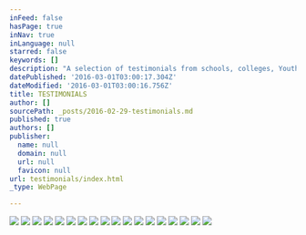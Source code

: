 ```yaml
---
inFeed: false
hasPage: true
inNav: true
inLanguage: null
starred: false
keywords: []
description: "A selection of testimonials from schools, colleges, Youth Offending Teams and Pupil Referral Units over the years since LACES' foundation in 1994"
datePublished: '2016-03-01T03:00:17.304Z'
dateModified: '2016-03-01T03:00:16.756Z'
title: TESTIMONIALS
author: []
sourcePath: _posts/2016-02-29-testimonials.md
published: true
authors: []
publisher:
  name: null
  domain: null
  url: null
  favicon: null
url: testimonials/index.html
_type: WebPage

---
```

![](https://s3-us-west-2.amazonaws.com/the-grid-img/p/9939e87b0f729b79790f45ab24cadc7b42c56cf5.jpg)
![](https://s3-us-west-2.amazonaws.com/the-grid-img/p/4cc1a38ba747dc055e58c91ce610782535a90437.jpg)
![](https://s3-us-west-2.amazonaws.com/the-grid-img/p/b34a4d9d887d5f7a1bd6dfc81d238dac63ce358b.jpg)
![](https://s3-us-west-2.amazonaws.com/the-grid-img/p/5644195b8fcfa5bce20fb005ddf6d008c8a0e6bf.jpg)
![](https://s3-us-west-2.amazonaws.com/the-grid-img/p/b45a36f090a316d9d560cd86d860d986bde9fd26.jpg)
![](https://s3-us-west-2.amazonaws.com/the-grid-img/p/16fbeb9d68c9f92c0a6e8eed18b29c0a0023c9c5.jpg)
![](https://s3-us-west-2.amazonaws.com/the-grid-img/p/fcb0e59270434bec7dcd02784dc3516de2045328.jpg)
![](https://s3-us-west-2.amazonaws.com/the-grid-img/p/6210fc3c6debe4d49678ba44da4695f4550cd6ab.jpg)
![](https://s3-us-west-2.amazonaws.com/the-grid-img/p/db3750642358e30d351c0669061815352fed7cad.jpg)
![](https://s3-us-west-2.amazonaws.com/the-grid-img/p/0c00dab6c5a0487baa4522e08c0b15e8ad8a9c55.jpg)
![](https://s3-us-west-2.amazonaws.com/the-grid-img/p/978f76f00df32aa6c9ea3ffab70819ebe0f56613.png)
![](https://s3-us-west-2.amazonaws.com/the-grid-img/p/916bc97f773563801141869cf40391ba18b896dd.jpg)
![](https://s3-us-west-2.amazonaws.com/the-grid-img/p/f9e7ff325082ab39c078c669176211ce107b8e16.jpg)
![](https://s3-us-west-2.amazonaws.com/the-grid-img/p/789470a1eb129c1972ff2319da627c069df1c994.jpg)
![](https://s3-us-west-2.amazonaws.com/the-grid-img/p/0df51b8381c81aa6d784904ea9384318a6864021.jpg)
![](https://s3-us-west-2.amazonaws.com/the-grid-img/p/6a341c1c2f4eb4d9a33535f9a91338fe211219a2.jpg)
![](https://the-grid-user-content.s3-us-west-2.amazonaws.com/36102365-f7a5-4355-a8c7-e95c0d7e3f6c.jpg)
![](https://s3-us-west-2.amazonaws.com/the-grid-img/p/33b2c47190f3d01a3735bd9d77c24d66ea1125f1.jpg)